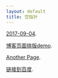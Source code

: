 ```yaml
---
layout: default
title: 空指针
---
```



[2017-09-04](/_posts/another-page).


[博客页面排版demo](demo).


[Another Page](another-page).


[链接到百度](https://www.baidu.com "百度").


